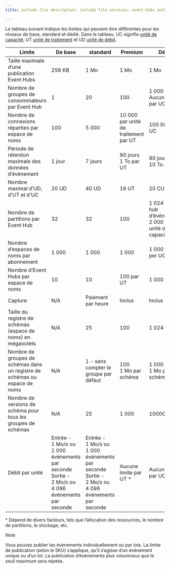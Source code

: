 ```yaml
---
title: include file description: include file services: event-hubs author: spelluru ms.service: event-hubs ms.topic: include ms.date: 05/25/2021 ms.author: spelluru ms.custom: "include file","fasttrack-edit","iot","event-hubs"

---
```


Le tableau suivant indique les limites qui peuvent être différentes pour les niveaux de base, standard et dédié. Dans le tableau, UC signifie [unité de capacité](../event-hubs-dedicated-overview.md), UT [unité de traitement](../event-hubs-scalability.md#processing-units) et UD [unité de débit](../event-hubs-scalability.md#throughput-units). 

| Limite | De base | standard | Premium |  Dédié |
| ----- | ----- | -------- | -------- | --------- | 
| Taille maximale d’une publication Event Hubs | 256 KB | 1 Mo | 1 Mo |  1 Mo |
| Nombre de groupes de consommateurs par Event Hub | 1 | 20 | 100 | 1 000<br/>Aucune limite par UC  |
| Nombre de connexions réparties par espace de noms | 100 | 5 000 | 10 000 par unité de traitement par UT | 100 000 par UC |
| Période de rétention maximale des données d’événement | 1 jour | 7 jours | 90 jours<br/>1 To par UT | 90 jours<br/>10 To par UC |
| Nombre maximal d’UD, d’UT et d’UC |20 UD | 40 UD | 16 UT | 20 CUS |
| Nombre de partitions par Event Hub | 32 | 32 | 100 | 1 024 par hub d’événements<br/> 2 000 par unité de capacité |
| Nombre d’espaces de noms par abonnement | 1 000 | 1 000 | 1 000 | 1 000 (50 per UC) |
| Nombre d’Event Hubs par espace de noms | 10 | 10 | 100 par UT | 1 000 |
| Capture | N/A | Paiement par heure | Inclus | Inclus |
| Taille du registre de schémas (espace de noms) en mégaoctets | N/A | 25 | 100 | 1 024 |
| Nombre de groupes de schémas dans un registre de schémas ou espace de noms | N/A | 1 - sans compter le groupe par défaut | 100 <br/>1 Mo par schéma | 1 000<br/>1 Mo par schéma |
| Nombre de versions de schéma pour tous les groupes de schémas | N/A | 25 | 1 000 | 10000 |
| Débit par unité | Entrée - 1 Mo/s ou 1 000 événements par seconde<br/>Sortie - 2 Mo/s ou 4 096 événements par seconde | Entrée - 1 Mo/s ou 1 000 événements par seconde<br/>Sortie - 2 Mo/s ou 4 096 événements par seconde | Aucune limite par UT * | Aucune limite par UC * |

\* Dépend de divers facteurs, tels que l’allocation des ressources, le nombre de partitions, le stockage, etc. 
 

> [!NOTE]
> Vous pouvez publier les événements individuellement ou par lots. La limite de publication (selon le SKU) s’applique, qu’il s’agisse d’un événement unique ou d’un lot. La publication d’événements plus volumineux que le seuil maximum sera rejetée.

